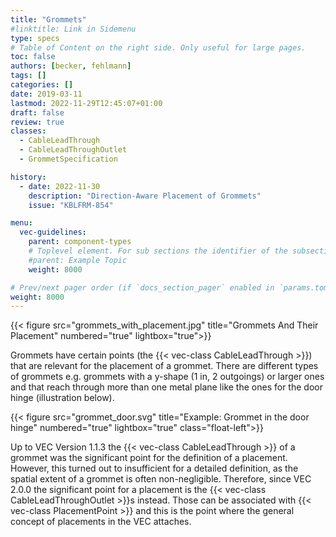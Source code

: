 ```yaml
---
title: "Grommets"
#linktitle: Link in Sidemenu
type: specs
# Table of Content on the right side. Only useful for large pages.
toc: false
authors: [becker, fehlmann]
tags: []
categories: []
date: 2019-03-11
lastmod: 2022-11-29T12:45:07+01:00
draft: false
review: true
classes:
  - CableLeadThrough
  - CableLeadThroughOutlet
  - GrommetSpecification

history:
  - date: 2022-11-30
    description: "Direction-Aware Placement of Grommets"
    issue: "KBLFRM-854"

menu:
  vec-guidelines:
    parent: component-types
    # Toplevel element. For sub sections the identifier of the subsection
    #parent: Example Topic
    weight: 8000

# Prev/next pager order (if `docs_section_pager` enabled in `params.toml`)
weight: 8000
---
```

{{< figure src="grommets_with_placement.jpg" title="Grommets And Their Placement" numbered="true" lightbox="true">}}

Grommets have certain points (the {{< vec-class CableLeadThrough >}}) that are relevant for the placement of a grommet. There are different types of grommets e.g. grommets with a y-shape (1 in, 2 outgoings) or larger ones and that reach through more than one metal plane like the ones for the door hinge (illustration below).

{{< figure src="grommet_door.svg" title="Example: Grommet in the door hinge" numbered="true" lightbox="true" class="float-left">}}

Up to VEC Version 1.1.3 the {{< vec-class CableLeadThrough >}} of a grommet was the significant point for the definition of a placement. However, this turned out to insufficient for a detailed definition, as the spatial extent of a grommet is often non-negligible. Therefore, since VEC 2.0.0 the significant point for a placement is the {{< vec-class CableLeadThroughOutlet >}}s instead. Those can be associated with {{< vec-class PlacementPoint >}} and this is the point where the general concept of placements in the VEC attaches.

